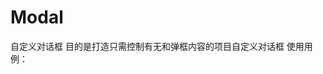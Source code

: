 # Modal
自定义对话框
目的是打造只需控制有无和弹框内容的项目自定义对话框
使用用例：<Modal :isModal.sync="isModal" :modalInfo.sync="modalInfo"/>
